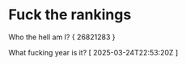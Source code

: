 # Fuck the rankings

Who the hell am I?
{ 26821283 }

What fucking year is it?
[ 2025-03-24T22:53:20Z ]
